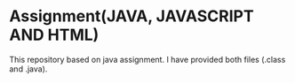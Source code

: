 # Assignment(JAVA, JAVASCRIPT AND HTML)
This repository based on java assignment. I have provided both files (.class and .java).
